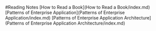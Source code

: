 #Reading Notes
[How to Read a Book](How to Read a Book/index.md)
[Patterns of Enterprise Application](Patterns of Enterprise Application/index.md)
[Patterns of Enterprise Application Architecture](Patterns of Enterprise Application Architecture/index.md)
